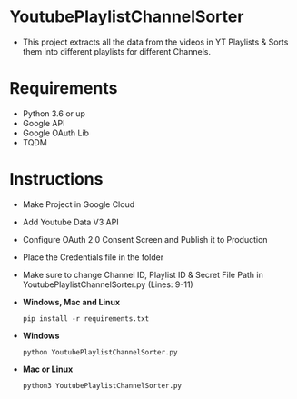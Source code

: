# YoutubePlaylistChannelSorter
- This project extracts all the data from the videos in YT Playlists & Sorts them into different playlists for different Channels.

# Requirements
- Python 3.6 or up
- Google API
- Google OAuth Lib
- TQDM

# Instructions
- Make Project in Google Cloud
- Add Youtube Data V3 API
- Configure OAuth 2.0 Consent Screen and Publish it to Production
- Place the Credentials file in the folder
- Make sure to change Channel ID, Playlist ID & Secret File Path in YoutubePlaylistChannelSorter.py (Lines: 9-11)

- **Windows, Mac and Linux**
  ``` 
  pip install -r requirements.txt
  ```
- **Windows**
  ```
  python YoutubePlaylistChannelSorter.py
  ```
- **Mac or Linux**
  ```
  python3 YoutubePlaylistChannelSorter.py
  ```
